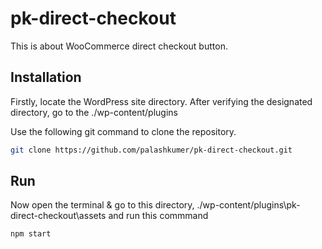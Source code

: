 # pk-direct-checkout
This is about WooCommerce direct checkout button.
## Installation
Firstly, locate the WordPress site directory. After verifying the designated directory, go to the ./wp-content/plugins

Use the following git command to clone the repository. <br>
```bash
git clone https://github.com/palashkumer/pk-direct-checkout.git
```
## Run
Now open the terminal & go to this directory, ./wp-content/plugins\pk-direct-checkout\assets and run this commmand
```
npm start
```
